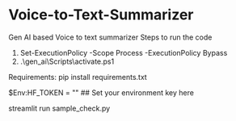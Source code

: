 # Voice-to-Text-Summarizer
Gen AI based Voice to text summarizer
Steps to run the code

1. Set-ExecutionPolicy -Scope Process -ExecutionPolicy Bypass
2. .\gen_ai\Scripts\activate.ps1

Requirements:
pip install requirements.txt

$Env:HF_TOKEN = "" ## Set your environment key here

streamlit run sample_check.py

